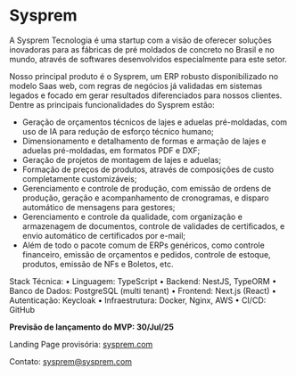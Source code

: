 # Sysprem

A Sysprem Tecnologia é uma startup com a visão de oferecer soluções inovadoras para as fábricas de pré moldados de concreto no Brasil e no mundo, através de softwares desenvolvidos especialmente para este setor.

Nosso principal produto é o Sysprem, um ERP robusto disponibilizado no modelo Saas web, com regras de negócios já validadas em sistemas legados e focado em gerar resultados diferenciados para nossos clientes.
Dentre as principais funcionalidades do Sysprem estão:
- Geração de orçamentos técnicos de lajes e aduelas pré-moldadas, com uso de IA para redução de esforço técnico humano;
- Dimensionamento e detalhamento de formas e armação de lajes e aduelas pré-moldadas, em formatos PDF e DXF;
- Geração de projetos de montagem de lajes e aduelas;
- Formação de preços de produtos, através de composições de custo completamente customizáveis;
- Gerenciamento e controle de produção, com emissão de ordens de produção, geração e acompanhamento de cronogramas, e disparo automático de mensagens para gestores;
- Gerenciamento e controle da qualidade, com organização e armazenagem de documentos, controle de validades de certificados, e envio automático de certificados por e-mail;
- Além de todo o pacote comum de ERPs genéricos, como controle financeiro, emissão de orçamentos e pedidos, controle de estoque, produtos, emissão de NFs e Boletos, etc.

Stack Técnica:
•	Linguagem: TypeScript
•	Backend: NestJS, TypeORM
•	Banco de Dados: PostgreSQL (multi tenant)
•	Frontend: Next.js (React)
•	Autenticação: Keycloak
•	Infraestrutura: Docker, Nginx, AWS
•	CI/CD: GitHub




<b>Previsão de lançamento do MVP: 30/Jul/25</b>

Landing Page provisória: <a href='http://sysprem.com'>sysprem.com</a>

Contato: sysprem@sysprem.com
